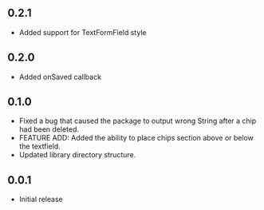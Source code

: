 ## 0.2.1

- Added support for TextFormField style


## 0.2.0

- Added onSaved callback


## 0.1.0

- Fixed a bug that caused the package to output wrong String after a chip had been deleted.
- FEATURE ADD: Added the ability to place chips section above or below the textfield.
- Updated library directory structure.


## 0.0.1

- Initial release

